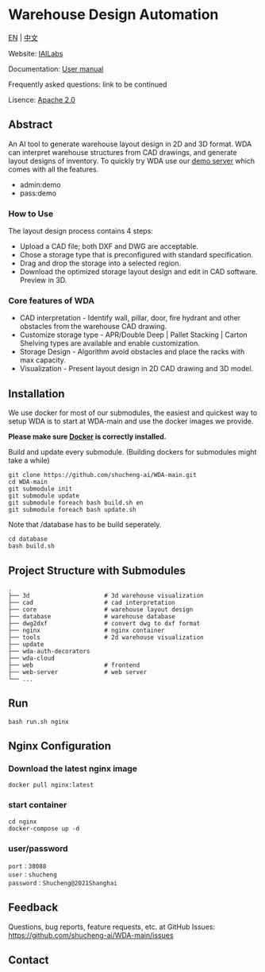 # Warehouse Design Automation

[EN](https://github.com/shucheng-ai/WDA-main/blob/main/README.md) | [中文](https://github.com/shucheng-ai/WDA-main/blob/main/README-zh.md)

Website: [IAILabs](http://www.iailabs.com/)

Documentation: [User manual](http://www.iailabs.com/manual)

Frequently asked questions: link to be continued

Lisence: [Apache 2.0](https://github.com/shucheng-ai/WDA-main/blob/main/LICENSE)

## Abstract
An AI tool to generate warehouse layout design in 2D and 3D format. WDA can interpret warehouse structures from CAD drawings, and generate layout designs of inventory.
To quickly try WDA use our [demo server](http://67.225.180.60:38088/) which comes with all the features. 
- admin:demo
- pass:demo

### How to Use
The layout design process contains 4 steps:
- Upload a CAD file; both DXF and DWG are acceptable.
- Chose a storage type that is preconfigured with standard specification.
- Drag and drop the storage into a selected region.
- Download the optimized storage layout design and edit in CAD software. Preview in 3D.
   
### Core features of WDA
- CAD interpretation - Identify wall, pillar, door, fire hydrant and other obstacles from the warehouse CAD drawing.
- Customize storage type - APR/Double Deep | Pallet Stacking | Carton Shelving types are available and enable customization.
- Storage Design - Algorithm avoid obstacles and place the racks with max capacity.
- Visualization - Present layout design in 2D CAD drawing and 3D model.


## Installation
We use docker for most of our submodules, the easiest and quickest way to setup WDA is to start at WDA-main and use the docker images we provide. 

**Please make sure [Docker](https://docs.docker.com/get-docker/) is correctly installed.**

Build and update every submodule. (Building dockers for submodules might take a while)
```
git clone https://github.com/shucheng-ai/WDA-main.git
cd WDA-main
git submodule init
git submodule update
git submodule foreach bash build.sh en 
git submodule foreach bash update.sh
```
Note that /database has to be build seperately.
```
cd database
bash build.sh
```
## Project Structure with Submodules
```
.
├── 3d                     # 3d warehouse visualization         
├── cad                    # cad interpretation
├── core                   # warehouse layout design
├── database               # warehouse database
├── dwg2dxf                # convert dwg to dxf format
├── nginx                  # nginx container
├── tools                  # 2d warehouse visualization
├── update                 
├── wda-auth-decorators       
├── wda-cloud                 
├── web                    # frontend 
├── web-server             # web server
└── ...
```
## Run
```
bash run.sh nginx
```
## Nginx Configuration
### Download the latest nginx image
```
docker pull nginx:latest
```
### start container
```
cd nginx
docker-compose up -d
```
### user/password
```
port：38088
user：shucheng 
password：Shucheng@2021Shanghai
```

## Feedback
Questions, bug reports, feature requests, etc. at GitHub Issues:
https://github.com/shucheng-ai/WDA-main/issues


## Contact
